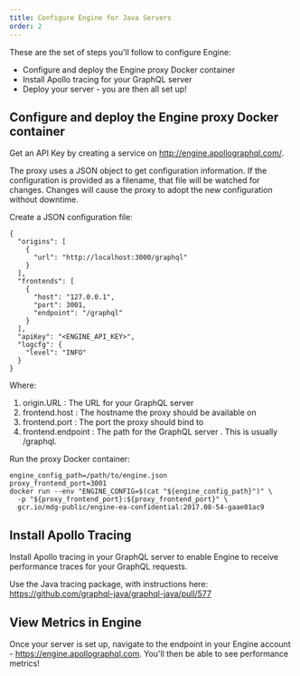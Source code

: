 ```yaml
---
title: Configure Engine for Java Servers
order: 2
---
```


These are the set of steps you'll follow to configure Engine:

* Configure and deploy the Engine proxy Docker container
* Install Apollo tracing for your GraphQL server
* Deploy your server - you are then all set up!

## Configure and deploy the Engine proxy Docker container

Get an API Key by creating a service on http://engine.apollographql.com/.

The proxy uses a JSON object to get configuration information. If the configuration is provided as a filename, that file will be watched for changes. Changes will cause the proxy to adopt the new configuration without downtime.

Create a JSON configuration file:

```
{
  "origins": [
    {
      "url": "http://localhost:3000/graphql"
    }
  ],
  "frontends": [
    {
      "host": "127.0.0.1",
      "port": 3001,
      "endpoint": "/graphql"
    }
  ],
  "apiKey": "<ENGINE_API_KEY>",
  "logcfg": {
    "level": "INFO"
  }
}
```
Where:

1. origin.URL : The URL for your GraphQL server
2. frontend.host : The hostname the proxy should be available on
3. frontend.port : The port the proxy should bind to
4. frontend.endpoint : The path for the GraphQL server . This is usually /graphql.

Run the proxy Docker container:

```
engine_config_path=/path/to/engine.json
proxy_frontend_port=3001
docker run --env "ENGINE_CONFIG=$(cat "${engine_config_path}")" \
  -p "${proxy_frontend_port}:${proxy_frontend_port}" \
  gcr.io/mdg-public/engine-ea-confidential:2017.08-54-gaae01ac9
```

## Install Apollo Tracing

Install Apollo tracing in your GraphQL server to enable Engine to receive performance traces for your GraphQL requests.

Use the Java tracing package, with instructions here: https://github.com/graphql-java/graphql-java/pull/577

## View Metrics in Engine

Once your server is set up, navigate to the endpoint in your Engine account - https://engine.apollographql.com. You'll then be able to see performance metrics!